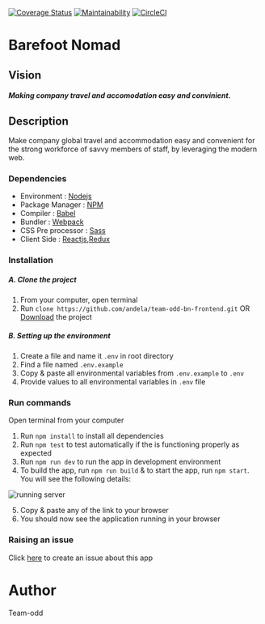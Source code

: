 [![Coverage Status](https://coveralls.io/repos/github/hezronkimutai/portfolio/badge.svg?branch=develop)](https://coveralls.io/github/hezronkimutai/portfolio?branch=develop)
[![Maintainability](https://api.codeclimate.com/v1/badges/30f5653c456de6ec31ac/maintainability)](https://codeclimate.com/github/hezronkimutai/portfolio/maintainability)
[![CircleCI](https://circleci.com/gh/hezronkimutai/portfolio/tree/develop.svg?style=svg)](https://circleci.com/gh/hezronkimutai/portfolio/tree/develop)

# Barefoot Nomad
## Vision
##### Making company travel and accomodation easy and convinient.

## Description
Make company global travel and accommodation easy and convenient for the strong workforce of savvy members of staff, by leveraging the modern web.

### Dependencies
- Environment : [Nodejs](https://nodejs.org/)
- Package Manager : [NPM](https://www.npmjs.com)
- Compiler : [Babel](https://babeljs.io/)
- Bundler : [Webpack](https://webpack.js.org/)
- CSS Pre processor : [Sass](https://sass-lang.com)
- Client Side : [Reactjs](https://reactjs.org),[Redux](https://redux.js.org)

### Installation

##### A. Clone the project
1. From your computer, open terminal 
2. Run `clone https://github.com/andela/team-odd-bn-frontend.git` OR [Download](https://github.com/andela/team-odd-bn-frontend/archive/develop.zip) the project

##### B. Setting up the environment
1. Create a file and name it `.env` in root directory
2. Find a file named `.env.example`
3. Copy & paste all environmental variables from `.env.example` to `.env`
4. Provide values to all environmental variables in `.env` file

### Run commands
Open terminal from your computer
1. Run `npm install` to install all dependencies
2. Run `npm test` to test automatically if the is functioning properly as expected
3. Run `npm run dev` to run the app in development environment
4. To build the app, run `npm run build` & to start the app, run `npm start`. You will see the following details:

![running server](
https://res.cloudinary.com/victorkarangwa4/image/upload/c_scale,w_361/v1577445288/icons/Screen_Shot_2019-12-27_at_13.02.39_adcfoj.png)

5. Copy & paste any of the link to your browser
6. You should now see the application running in your browser

### Raising an issue
Click [here](https://github.com/andela/team-odd-bn-frontend/issues/new) to create an issue about this app

# Author
 Team-odd

